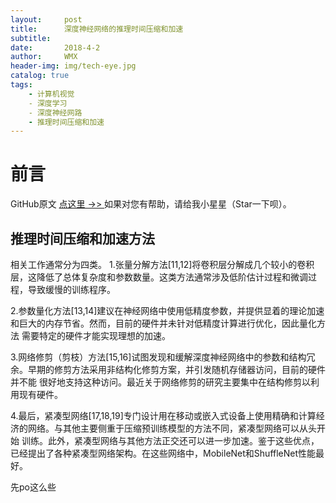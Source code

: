 ```yaml
---
layout:     post
title:      深度神经网络的推理时间压缩和加速   
subtitle:   
date:       2018-4-2
author:     WMX
header-img: img/tech-eye.jpg
catalog: true
tags:
    - 计算机视觉
    - 深度学习
    - 深度神经网路
    - 推理时间压缩和加速
---
```


# 前言
GitHub原文 [点这里 ->> ](https://github.com/wmx17806275903/wmx17806275903.github.io/)
如果对您有帮助，请给我小星星（Star一下呗）。

## 推理时间压缩和加速方法

相关工作通常分为四类。
1.张量分解方法[11,12]将卷积层分解成几个较小的卷积层，这降低了总体复杂度和参数数量。这类方法通常涉及低阶估计过程和微调过程，导致缓慢的训练程序。

2.参数量化方法[13,14]建议在神经网络中使用低精度参数，并提供显着的理论加速和巨大的内存节省。然而，目前的硬件并未针对低精度计算进行优化，因此量化方法
需要特定的硬件才能实现理想的加速。

3.网络修剪（剪枝）方法[15,16]试图发现和缓解深度神经网络中的参数和结构冗余。早期的修剪方法采用非结构化修剪方案，并引发随机存储器访问，目前的硬件并不能
很好地支持这种访问。最近关于网络修剪的研究主要集中在结构修剪以利用现有硬件。

4.最后，紧凑型网络[17,18,19]专门设计用在移动或嵌入式设备上使用精确和计算经济的网络。与其他主要侧重于压缩预训练模型的方法不同，紧凑型网络可以从头开始
训练。此外，紧凑型网络与其他方法正交还可以进一步加速。鉴于这些优点，已经提出了各种紧凑型网络架构。在这些网络中，MobileNet和ShuffleNet性能最好。

先po这么些
